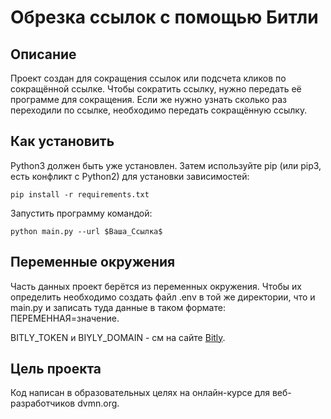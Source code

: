 # Обрезка ссылок с помощью Битли

## Описание

Проект создан для сокращения ссылок или подсчета кликов по сокращённой ссылке. Чтобы сократить ссылку, нужно передать её программе для сокращения. Если же нужно узнать сколько раз переходили по ссылке, необходимо передать сокращённую ссылку.

## Как установить

Python3 должен быть уже установлен. Затем используйте pip (или pip3, есть конфликт с Python2) для установки зависимостей:
```
pip install -r requirements.txt
```

Запустить программу командой:
```
python main.py --url $Ваша_Ссылка$
```

## Переменные окружения

Часть данных проект берётся из переменных окружения. Чтобы их определить необходимо создать файл .env в той же директории, что и main.py и записать туда данные в таком формате: ПЕРЕМЕННАЯ=значение.

BITLY_TOKEN и BIYLY_DOMAIN - см на сайте [Bitly](https://bitly.com).

## Цель проекта

Код написан в образовательных целях на онлайн-курсе для веб-разработчиков dvmn.org.
